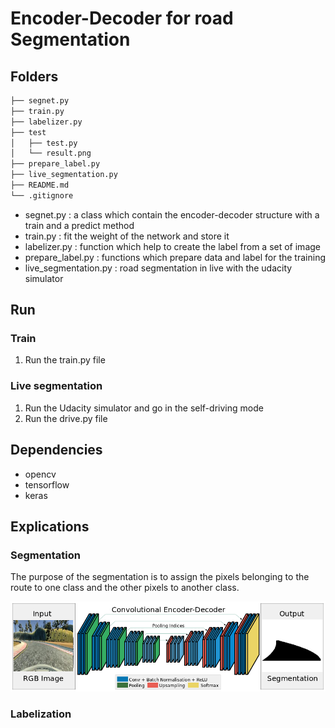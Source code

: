 # Encoder-Decoder for road Segmentation

## Folders

```bash
├── segnet.py
├── train.py
├── labelizer.py
├── test 
│   ├── test.py
│   └── result.png
├── prepare_label.py
├── live_segmentation.py
├── README.md
└── .gitignore
```

* segnet.py : a class which contain the encoder-decoder structure with a train and a predict method
* train.py : fit the weight of the network and store it
* labelizer.py : function which help to create the label from a set of image
* prepare_label.py : functions which prepare data and label for the training
* live_segmentation.py : road segmentation in live with the udacity simulator

## Run

### Train

1. Run the train.py file

### Live segmentation

1. Run the Udacity simulator and go in the self-driving mode
2. Run the drive.py file

## Dependencies

* opencv
* tensorflow
* keras

## Explications

### Segmentation

The purpose of the segmentation is to assign the pixels belonging to the route to one class and the other pixels to another class.

![segnet](https://github.com/amaurylekens/SDC_Segnet/blob/master/images/segnet.png)

### Labelization
